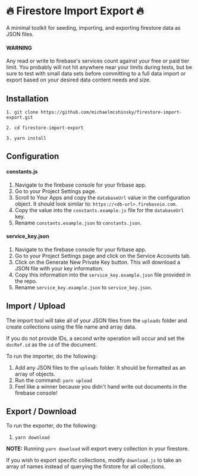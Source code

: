# 🔥 Firestore Import Export 🔥

A minimal toolkit for seeding, importing, and exporting firestore data as JSON files.

#### **WARNING**
Any read or write to firebase's services count against your free or paid tier limit. You probably will not hit anywhere near your limits during tests, but be sure to test with small data sets before committing to a full data import or export based on your desired data content needs and size.

## Installation

```
1. git clone https://github.com/michaelmcshinsky/firestore-import-export.git

2. cd firestore-import-export

3. yarn install
```

## Configuration

#### constants.js
1. Navigate to the firebase console for your firbase app.
2. Go to your Project Settings page.
3. Scroll to Your Apps and copy the `databaseUrl` value in the configuration object. It should look similar to: `https://<db-url>.firebaseio.com`.
4. Copy the value into the `constants.example.js` file for the `databaseUrl` key.
5. Rename `constants.example.json` to `constants.json`.
  
#### service_key.json
1. Navigate to the firebase console for your firbase app.
2. Go to your Project Settings page and click on the Service Accounts tab.
3. Click on the Generate New Private Key button. This will download a JSON file with your key information.
4. Copy this information into the `service_key.example.json` file provided in the repo.
5. Rename `service_key.example.json` to `service_key.json`.

## Import / Upload

The import tool will take all of your JSON files from the `uploads` folder and create collections using the file name and array data.

If you do not provide IDs, a second write operation will occur and set the `docRef.id` as the `id` of the document.

To run the importer, do the following:


1. Add any JSON files to the `uploads` folder. It should be formatted as an array of objects.
2. Run the command: `yarn upload`
3. Feel like a winner because you didn't hand write out documents in the firebase console!

## Export / Download


To run the exporter, do the following:

1. `yarn download`

**NOTE:** Running `yarn download` will export every collection in your firestore.

If you wish to export specific collections, modify `download.js` to take an array of names instead of querying the firstore for all collections.
